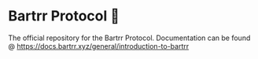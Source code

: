 # Bartrr Protocol 🥙
The official repository for the Bartrr Protocol. Documentation can be found @ https://docs.bartrr.xyz/general/introduction-to-bartrr
